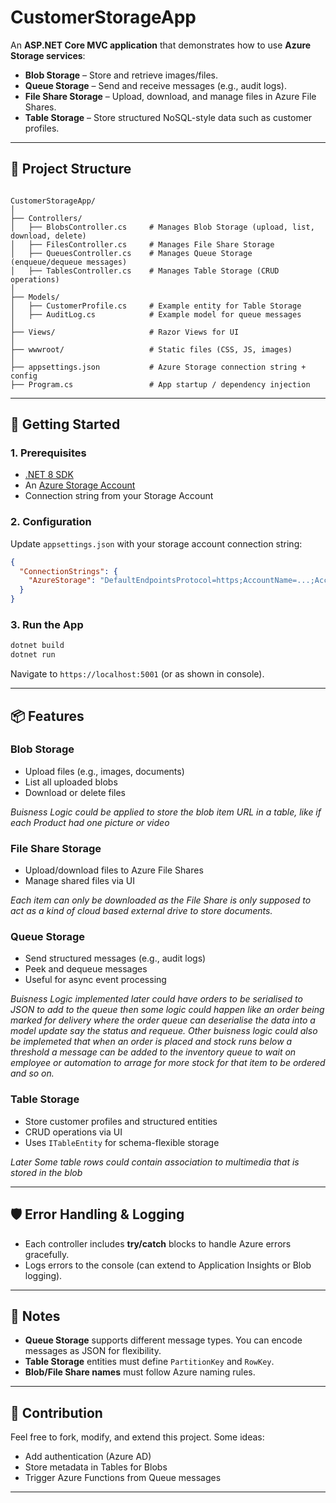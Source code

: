 # CustomerStorageApp

An **ASP.NET Core MVC application** that demonstrates how to use **Azure Storage services**:
- **Blob Storage** – Store and retrieve images/files.
- **Queue Storage** – Send and receive messages (e.g., audit logs).
- **File Share Storage** – Upload, download, and manage files in Azure File Shares.
- **Table Storage** – Store structured NoSQL-style data such as customer profiles.

---

## 📂 Project Structure

```

CustomerStorageApp/
│
├── Controllers/
│   ├── BlobsController.cs     # Manages Blob Storage (upload, list, download, delete)
│   ├── FilesController.cs     # Manages File Share Storage
│   ├── QueuesController.cs    # Manages Queue Storage (enqueue/dequeue messages)
│   ├── TablesController.cs    # Manages Table Storage (CRUD operations)
│
├── Models/
│   ├── CustomerProfile.cs     # Example entity for Table Storage
│   ├── AuditLog.cs            # Example model for queue messages
│
├── Views/                     # Razor Views for UI
│
├── wwwroot/                   # Static files (CSS, JS, images)
│
├── appsettings.json           # Azure Storage connection string + config
├── Program.cs                 # App startup / dependency injection

````

---

## 🚀 Getting Started

### 1. Prerequisites
- [.NET 8 SDK](https://dotnet.microsoft.com/download)
- An [Azure Storage Account](https://portal.azure.com)
- Connection string from your Storage Account

### 2. Configuration
Update `appsettings.json` with your storage account connection string:

```json
{
  "ConnectionStrings": {
    "AzureStorage": "DefaultEndpointsProtocol=https;AccountName=...;AccountKey=...;EndpointSuffix=core.windows.net"
  }
}
````

### 3. Run the App

```bash
dotnet build
dotnet run
```

Navigate to `https://localhost:5001` (or as shown in console).

---

## 📦 Features

### Blob Storage

* Upload files (e.g., images, documents)
* List all uploaded blobs
* Download or delete files
  
*Buisness Logic could be applied to store the blob item URL in a table, like if each Product had one picture or video*

### File Share Storage

* Upload/download files to Azure File Shares
* Manage shared files via UI

*Each item can only be downloaded as the File Share is only supposed to act as a kind of cloud based external drive to store documents.*

### Queue Storage

* Send structured messages (e.g., audit logs)
* Peek and dequeue messages
* Useful for async event processing

*Buisness Logic implemented later could have orders to be serialised to JSON to add to the queue then some logic could happen like an order being marked for delivery where the order queue can deserialise the data into a model update say the status and requeue. Other buisness logic could also be implemeted that when an order is placed and stock runs below a threshold a message can be added to the inventory queue to wait on employee or automation to arrage for more stock for that item to be ordered and so on.*


### Table Storage

* Store customer profiles and structured entities
* CRUD operations via UI
* Uses `ITableEntity` for schema-flexible storage
  
*Later Some table rows could contain association to multimedia that is stored in the blob*

---

## 🛡️ Error Handling & Logging

* Each controller includes **try/catch** blocks to handle Azure errors gracefully.
* Logs errors to the console (can extend to Application Insights or Blob logging).

---

## 📘 Notes

* **Queue Storage** supports different message types. You can encode messages as JSON for flexibility.
* **Table Storage** entities must define `PartitionKey` and `RowKey`.
* **Blob/File Share names** must follow Azure naming rules.

---

## 🤝 Contribution

Feel free to fork, modify, and extend this project. Some ideas:

* Add authentication (Azure AD)
* Store metadata in Tables for Blobs
* Trigger Azure Functions from Queue messages

---


